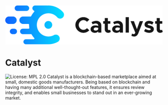![Catalyst logo](logotype_inline.png)
# Catalyst
![License: MPL 2.0](https://img.shields.io/badge/License-MPL%202.0-brightgreen.svg)
Catalyst is a blockchain-based marketplace aimed at small, domestic goods manufacturers.
Being based on blockchain and having many additional well-thought-out features, it ensures review integrity, and enables small businesses to stand out in an ever-growing market.

